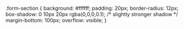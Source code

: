 .form-section {
    background: #ffffff;
    padding: 20px;
    border-radius: 12px;
    box-shadow: 0 10px 20px rgba(0,0,0,0.1); /* slightly stronger shadow */
    margin-bottom: 100px;
    overflow: visible;
}
